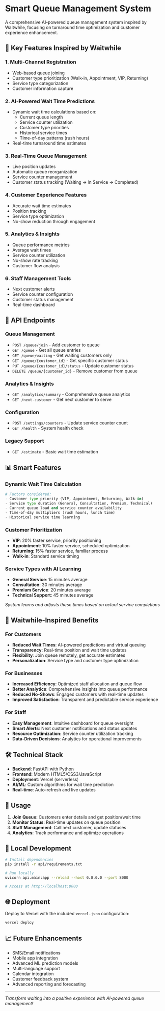 # Smart Queue Management System

A comprehensive AI-powered queue management system inspired by Waitwhile, focusing on turnaround time optimization and customer experience enhancement.

## 🌟 Key Features Inspired by Waitwhile

### 1. **Multi-Channel Registration**
- Web-based queue joining
- Customer type prioritization (Walk-in, Appointment, VIP, Returning)
- Service type categorization
- Customer information capture

### 2. **AI-Powered Wait Time Predictions**
- Dynamic wait time calculations based on:
  - Current queue length
  - Service counter utilization
  - Customer type priorities
  - Historical service times
  - Time-of-day patterns (rush hours)
- Real-time turnaround time estimates

### 3. **Real-Time Queue Management**
- Live position updates
- Automatic queue reorganization
- Service counter management
- Customer status tracking (Waiting → In Service → Completed)

### 4. **Customer Experience Features**
- Accurate wait time estimates
- Position tracking
- Service type optimization
- No-show reduction through engagement

### 5. **Analytics & Insights**
- Queue performance metrics
- Average wait times
- Service counter utilization
- No-show rate tracking
- Customer flow analysis

### 6. **Staff Management Tools**
- Next customer alerts
- Service counter configuration
- Customer status management
- Real-time dashboard

## 🚀 API Endpoints

### Queue Management
- `POST /queue/join` - Add customer to queue
- `GET /queue` - Get all queue entries
- `GET /queue/waiting` - Get waiting customers only
- `GET /queue/{customer_id}` - Get specific customer status
- `PUT /queue/{customer_id}/status` - Update customer status
- `DELETE /queue/{customer_id}` - Remove customer from queue

### Analytics & Insights
- `GET /analytics/summary` - Comprehensive queue analytics
- `GET /next-customer` - Get next customer to serve

### Configuration
- `POST /settings/counters` - Update service counter count
- `GET /health` - System health check

### Legacy Support
- `GET /estimate` - Basic wait time estimation

## 📊 Smart Features

### Dynamic Wait Time Calculation
```python
# Factors considered:
- Customer type priority (VIP, Appointment, Returning, Walk-in)
- Service type duration (General, Consultation, Premium, Technical)
- Current queue load and service counter availability
- Time-of-day multipliers (rush hours, lunch time)
- Historical service time learning
```

### Customer Prioritization
- **VIP**: 20% faster service, priority positioning
- **Appointment**: 10% faster service, scheduled optimization
- **Returning**: 15% faster service, familiar process
- **Walk-in**: Standard service timing

### Service Types with AI Learning
- **General Service**: 15 minutes average
- **Consultation**: 30 minutes average
- **Premium Service**: 20 minutes average
- **Technical Support**: 45 minutes average

*System learns and adjusts these times based on actual service completions*

## 🎯 Waitwhile-Inspired Benefits

### For Customers
- **Reduced Wait Times**: AI-powered predictions and virtual queuing
- **Transparency**: Real-time position and wait time updates
- **Flexibility**: Join queue remotely, get accurate estimates
- **Personalization**: Service type and customer type optimization

### For Businesses
- **Increased Efficiency**: Optimized staff allocation and queue flow
- **Better Analytics**: Comprehensive insights into queue performance
- **Reduced No-Shows**: Engaged customers with real-time updates
- **Improved Satisfaction**: Transparent and predictable service experience

### For Staff
- **Easy Management**: Intuitive dashboard for queue oversight
- **Smart Alerts**: Next customer notifications and status updates
- **Resource Optimization**: Service counter utilization tracking
- **Data-Driven Decisions**: Analytics for operational improvements

## 🛠️ Technical Stack

- **Backend**: FastAPI with Python
- **Frontend**: Modern HTML5/CSS3/JavaScript
- **Deployment**: Vercel (serverless)
- **AI/ML**: Custom algorithms for wait time prediction
- **Real-time**: Auto-refresh and live updates

## 📱 Usage

1. **Join Queue**: Customers enter details and get position/wait time
2. **Monitor Status**: Real-time updates on queue position
3. **Staff Management**: Call next customer, update statuses
4. **Analytics**: Track performance and optimize operations

## 🔧 Local Development

```bash
# Install dependencies
pip install -r api/requirements.txt

# Run locally
uvicorn api.main:app --reload --host 0.0.0.0 --port 8000

# Access at http://localhost:8000
```

## 🌐 Deployment

Deploy to Vercel with the included `vercel.json` configuration:

```bash
vercel deploy
```

## 📈 Future Enhancements

- SMS/Email notifications
- Mobile app integration
- Advanced ML prediction models
- Multi-language support
- Calendar integration
- Customer feedback system
- Advanced reporting and forecasting

---

*Transform waiting into a positive experience with AI-powered queue management!*